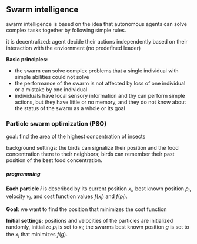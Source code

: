 ## Swarm intelligence

swarm intelligence is based on the idea that autonomous agents can solve complex tasks together by following simple rules.

it is decentralized: agent decide their actions independently based on their interaction with the enviornment (no predefined leader)

**Basic principles:**

- the swarm can solve complex problems that a single individual with simple abilities could not solve
- the performance of the swarm is not affected by loss of one individual or a mistake by one individual
- individuals have local sensory information and thy can perform simple actions, but they have little or no memory, and they do not know about the status of the swarm as a whole or its goal

### Particle swarm optimization (PSO)

goal: find the area of the highest concentration of insects

background settings: the birds can signalize their position and the food concentration there to their neighbors; birds can remember their past position of the best food concentration.

##### programming 

**Each particle $i$** is described by its current position $x_i$, best known position $p_i$, velocity $v_i$, and cost function values  $f(x_i)$ and $f(p_i)$. 

**Goal**: we want to find the position that minimizes the cost function 

**Initial settings:** positions and velocities of the particles are initialized randomly, initialize  $p_i$ is set to $x_i$; the swarms best known position $g$ is set to the $x_i$ that minimizes $f(g)$.

